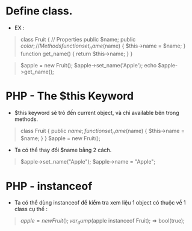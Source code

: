 # Define class.
- EX :

>    class Fruit {
>            // Properties
>            public $name;
>            public $color;
>            // Methods
>            function set_name($name) {
>                $this->name = $name;
>            }
>            function get_name() {
>                return $this->name;
>            }
>    }

>    $apple = new Fruit();
>    $apple->set_name('Apple');
>    echo $apple->get_name();

# PHP - The $this Keyword
* $this keyword sẽ trỏ đến current object, và chỉ available bên trong methods.

>   class Fruit {
>       public $name;
>       function set_name($name) {
>           $this->name = $name;
>       }
>   }
>   $apple = new Fruit();

- Ta có thể thay đổi $name bằng 2 cách.

>   $apple->set_name("Apple");
>   $apple->name = "Apple";

# PHP - instanceof
* Ta có thể dùng instanceof để kiểm tra xem liệu 1 object có thuộc về 1 class cụ thể :

>   $apple = new Fruit();
>   var_dump($apple instanceof Fruit); => bool(true);


 


